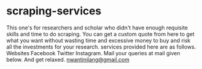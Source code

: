 # scraping-services
This one's for researchers and scholar who didn't have enough requisite skills and time to do scraping.
You can get a custom quote from here to get what you want without wasting time and excessive money to buy and risk all the investments for your research.
services provided here are as follows.
Websites Facebook Twitter Instagram.
Mail your queries at mail given below. And get relaxed.
nwantinilang@gmail.com
